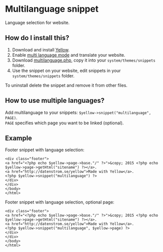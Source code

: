 Multilanguage snippet
=====================
Language selection for website.

How do I install this?
----------------------
1. Download and install [Yellow](https://github.com/datenstrom/yellow/).  
2. Enable [multi language mode](https://github.com/datenstrom/yellow/wiki/Language-configuration) and translate your website. 
3. Download [multilanguage.php](multilanguage.php?raw=true), copy it into your `system/themes/snippets` folder.  
4. Use the snippet on your website, edit snippets in your `system/themes/snippets` folder.

To uninstall delete the snippet and remove it from other files.

How to use multiple languages?
------------------------------
Add multilanguage to your snippets: `$yellow->snippet("multilanguage", PAGE)`.  
`PAGE` specifies which page you want to be linked (optional). 

Example
-------
Footer snippet with language selection:

    <div class="footer">
    <a href="<?php echo $yellow->page->base."/" ?>">&copy; 2015 <?php echo $yellow->page->getHtml("sitename") ?></a>.
    <a href="http://datenstrom.se/yellow">Made with Yellow</a>.
    <?php $yellow->snippet("multilanguage") ?>
    </div>
    </div>
    </body>
    </html>

Footer snippet with language selection, optional page:

    <div class="footer">
    <a href="<?php echo $yellow->page->base."/" ?>">&copy; 2015 <?php echo $yellow->page->getHtml("sitename") ?></a>.
    <a href="http://datenstrom.se/yellow">Made with Yellow</a>.
    <?php $yellow->snippet("multilanguage", $yellow->page) ?>
    </div>
    </div>
    </body>
    </html>